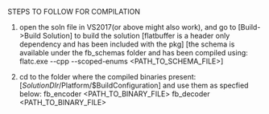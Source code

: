 STEPS TO FOLLOW FOR COMPILATION

1. open the soln file in VS2017(or above might also work), and go to [Build->Build Solution] to build the solution
[flatbuffer is a header only dependency and has been included with the pkg]
[the schema is available under the fb_schemas folder and has been compiled using: flatc.exe --cpp --scoped-enums <PATH_TO_SCHEMA_FILE>]

2. cd to the folder where the compiled binaries present: [$SolutionDIr/$Platform/$BuildConfiguration] and use them as specfied below:
fb_encoder <PATH_TO_BINARY_FILE>
fb_decoder <PATH_TO_BINARY_FILE>
